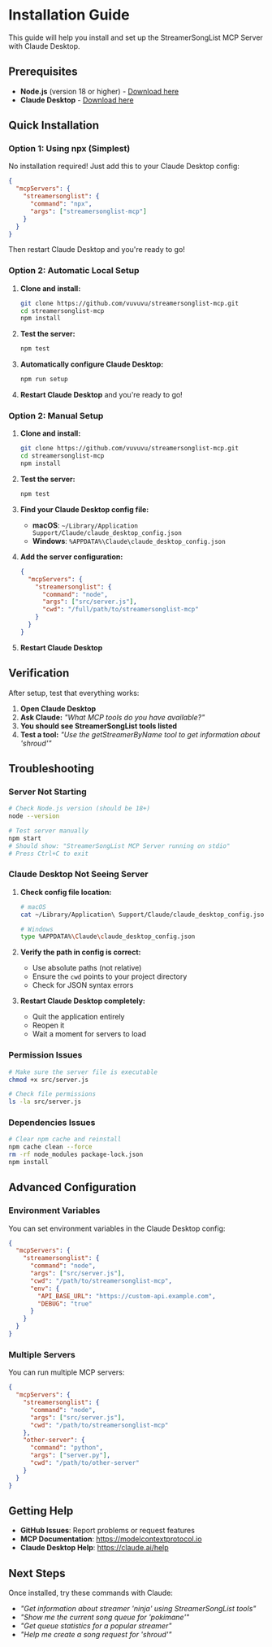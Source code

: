 # Installation Guide

This guide will help you install and set up the StreamerSongList MCP Server with Claude Desktop.

## Prerequisites

- **Node.js** (version 18 or higher) - [Download here](https://nodejs.org/)
- **Claude Desktop** - [Download here](https://claude.ai/download)

## Quick Installation

### Option 1: Using npx (Simplest)

No installation required! Just add this to your Claude Desktop config:

```json
{
  "mcpServers": {
    "streamersonglist": {
      "command": "npx",
      "args": ["streamersonglist-mcp"]
    }
  }
}
```

Then restart Claude Desktop and you're ready to go!

### Option 2: Automatic Local Setup

1. **Clone and install:**
   ```bash
   git clone https://github.com/vuvuvu/streamersonglist-mcp.git
   cd streamersonglist-mcp
   npm install
   ```

2. **Test the server:**
   ```bash
   npm test
   ```

3. **Automatically configure Claude Desktop:**
   ```bash
   npm run setup
   ```

4. **Restart Claude Desktop** and you're ready to go!

### Option 2: Manual Setup

1. **Clone and install:**
   ```bash
   git clone https://github.com/vuvuvu/streamersonglist-mcp.git
   cd streamersonglist-mcp
   npm install
   ```

2. **Test the server:**
   ```bash
   npm test
   ```

3. **Find your Claude Desktop config file:**
   - **macOS**: `~/Library/Application Support/Claude/claude_desktop_config.json`
   - **Windows**: `%APPDATA%\Claude\claude_desktop_config.json`

4. **Add the server configuration:**
   ```json
   {
     "mcpServers": {
       "streamersonglist": {
         "command": "node",
         "args": ["src/server.js"],
         "cwd": "/full/path/to/streamersonglist-mcp"
       }
     }
   }
   ```

5. **Restart Claude Desktop**

## Verification

After setup, test that everything works:

1. **Open Claude Desktop**
2. **Ask Claude:** *"What MCP tools do you have available?"*
3. **You should see StreamerSongList tools listed**
4. **Test a tool:** *"Use the getStreamerByName tool to get information about 'shroud'"*

## Troubleshooting

### Server Not Starting

```bash
# Check Node.js version (should be 18+)
node --version

# Test server manually
npm start
# Should show: "StreamerSongList MCP Server running on stdio"
# Press Ctrl+C to exit
```

### Claude Desktop Not Seeing Server

1. **Check config file location:**
   ```bash
   # macOS
   cat ~/Library/Application\ Support/Claude/claude_desktop_config.json
   
   # Windows
   type %APPDATA%\Claude\claude_desktop_config.json
   ```

2. **Verify the path in config is correct:**
   - Use absolute paths (not relative)
   - Ensure the `cwd` points to your project directory
   - Check for JSON syntax errors

3. **Restart Claude Desktop completely:**
   - Quit the application entirely
   - Reopen it
   - Wait a moment for servers to load

### Permission Issues

```bash
# Make sure the server file is executable
chmod +x src/server.js

# Check file permissions
ls -la src/server.js
```

### Dependencies Issues

```bash
# Clear npm cache and reinstall
npm cache clean --force
rm -rf node_modules package-lock.json
npm install
```

## Advanced Configuration

### Environment Variables

You can set environment variables in the Claude Desktop config:

```json
{
  "mcpServers": {
    "streamersonglist": {
      "command": "node",
      "args": ["src/server.js"],
      "cwd": "/path/to/streamersonglist-mcp",
      "env": {
        "API_BASE_URL": "https://custom-api.example.com",
        "DEBUG": "true"
      }
    }
  }
}
```

### Multiple Servers

You can run multiple MCP servers:

```json
{
  "mcpServers": {
    "streamersonglist": {
      "command": "node",
      "args": ["src/server.js"],
      "cwd": "/path/to/streamersonglist-mcp"
    },
    "other-server": {
      "command": "python",
      "args": ["server.py"],
      "cwd": "/path/to/other-server"
    }
  }
}
```

## Getting Help

- **GitHub Issues**: Report problems or request features
- **MCP Documentation**: https://modelcontextprotocol.io
- **Claude Desktop Help**: https://claude.ai/help

## Next Steps

Once installed, try these commands with Claude:

- *"Get information about streamer 'ninja' using StreamerSongList tools"*
- *"Show me the current song queue for 'pokimane'"*
- *"Get queue statistics for a popular streamer"*
- *"Help me create a song request for 'shroud'"*